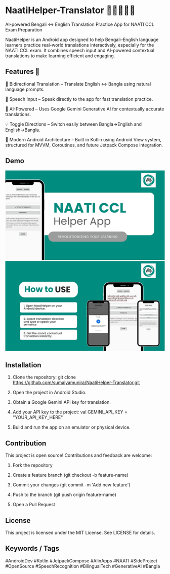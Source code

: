 # NaatiHelper-Translator 📱🇧🇩🇦🇺

AI-powered Bengali ↔ English Translation Practice App for NAATI CCL Exam Preparation

NaatiHelper is an Android app designed to help Bengali–English language learners practice real-world translations interactively, especially for the NAATI CCL exam. It combines speech input and AI-powered contextual translations to make learning efficient and engaging.

## Features 🎯

🔁 Bidirectional Translation – Translate English ↔ Bangla using natural language prompts.

🎤 Speech Input – Speak directly to the app for fast translation practice.

🧠 AI-Powered – Uses Google Gemini Generative AI for contextually accurate translations.

💡 Toggle Directions – Switch easily between Bangla→English and English→Bangla.

🧪 Modern Android Architecture – Built in Kotlin using Android View system, structured for MVVM, Coroutines, and future Jetpack Compose integration.


## Demo
![App Screenshot](app_screenshot.jpg)
![App Screenshot](app_screenshot_2.jpg)


## Installation
1. Clone the repository: git clone https://github.com/sumaiyamunira/NaatiHelper-Translator.git

2. Open the project in Android Studio.

3. Obtain a Google Gemini API key for translation.

4. Add your API key to the project: val GEMINI_API_KEY = "YOUR_API_KEY_HERE"

5. Build and run the app on an emulator or physical device.

## Contribution
This project is open source! Contributions and feedback are welcome:

1. Fork the repository

2. Create a feature branch (git checkout -b feature-name)

3. Commit your changes (git commit -m 'Add new feature')

4. Push to the branch (git push origin feature-name)

5. Open a Pull Request


## License

This project is licensed under the MIT License. See LICENSE for details.

## Keywords / Tags

#AndroidDev #Kotlin #JetpackCompose #AIinApps #NAATI #SideProject #OpenSource #SpeechRecognition #BilingualTech #GenerativeAI #Bangla
